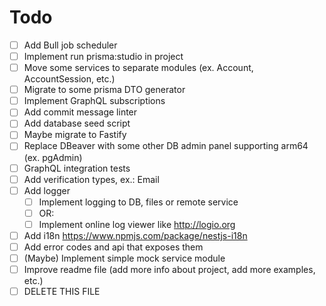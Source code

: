 # Todo

- [ ] Add Bull job scheduler
- [ ] Implement run prisma:studio in project
- [ ] Move some services to separate modules (ex. Account, AccountSession, etc.)
- [ ] Migrate to some prisma DTO generator
- [ ] Implement GraphQL subscriptions
- [ ] Add commit message linter
- [ ] Add database seed script
- [ ] Maybe migrate to Fastify
- [ ] Replace DBeaver with some other DB admin panel supporting arm64 (ex. pgAdmin)
- [ ] GraphQL integration tests
- [ ] Add verification types, ex.: Email
- [ ] Add logger
  - [ ] Implement logging to DB, files or remote service
  - [ ] OR:
  - [ ] Implement online log viewer like http://logio.org
- [ ] Add i18n https://www.npmjs.com/package/nestjs-i18n
- [ ] Add error codes and api that exposes them
- [ ] (Maybe) Implement simple mock service module
- [ ] Improve readme file (add more info about project, add more examples, etc.)
- [ ] DELETE THIS FILE

